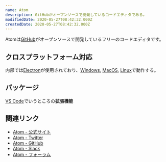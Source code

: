 ```yaml
---
name: Atom
description: GitHubがオープンソースで開発しているコードエディタである。
modifiedDate: 2020-05-27T08:42:32.000Z
createdDate: 2020-05-27T08:42:32.000Z
---
```


Atomは[GitHub](/tags/github)がオープンソースで開発しているフリーのコードエディタです。

## クロスプラットフォーム対応

内部では[Electron](/tags/electron)が使用されており、[Windows](/tags/windows), [MacOS](/tags/macoc), [Linux](/tags/linux)で動作する。

## パッケージ

[VS Code](/tags/visual-studio-code)でいうところの**拡張機能**

## 関連リンク

- [Atom - 公式サイト](https://atom.io/)
- [Atom - Twitter](https://twitter.com/atomeditor)
- [Atom - GitHub](https://github.com/atom)
- [Atom - Slack](http://atom-slack.herokuapp.com/)
- [Atom - フォーラム](https://discuss.atom.io/)
